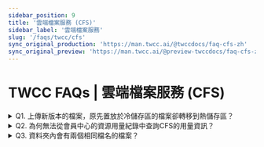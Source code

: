```yaml
---
sidebar_position: 9
title: '雲端檔案服務 (CFS)'
sidebar_label: '雲端檔案服務'
slug: '/faqs/twcc/cfs'
sync_original_production: 'https://man.twcc.ai/@twccdocs/faq-cfs-zh' 
sync_original_preview: 'https://man.twcc.ai/@preview-twccdocs/faq-cfs-zh'
---
```


# TWCC FAQs | 雲端檔案服務 (CFS)

<details>

<summary> Q1. 上傳新版本的檔案，原先置放於冷儲存區的檔案卻轉移到熱儲存區？</summary>

檔案版本管理功能，於上傳新版本後，原檔案會成為舊版本並置於原儲存區不會被搬移。在資料夾檔案列表所顯示為最新版本的檔案，舊版本可於該檔案右側目錄點擊「版本紀錄」查看。

</details>

<details>

<summary> Q2. 為何無法從會員中心的資源用量紀錄中查詢CFS的用量資訊？</summary>

CFS 用量只有專案管理員或建立者才有權限查看用量紀錄，若您的帳號權限為使用者，將無法查閱資源用量，可請該專案的管理員協助查詢或是提升您的權限。

</details>

<details>

<summary> Q3. 資料夾內會有兩個相同檔名的檔案？</summary>

出現此情況的原因為前一次檔案上傳尚未完成，即上傳相同檔名的檔案。因此未完成上傳的檔案無版本資訊，而再次上傳的檔案會被視作新檔案。建議利用網頁上傳新版本檔案時，先確認清單內已有該檔案再上傳。如果是使用 API，請勿連續上傳相同檔名的檔案到同一個資料夾內。

</details>

